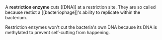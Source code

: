 A **restriction enzyme** cuts [[DNA]] at a restriction site. They are so called because restict a [[bacteriophage]]'s ability to replicate within the bacterium.

Restriction enzymes won't cut the bacteria's own DNA because its DNA is methylated to prevent self-cutting from happening.